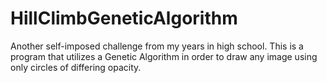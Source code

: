 # HillClimbGeneticAlgorithm

Another self-imposed challenge from my years in high school. This is a program that utilizes a Genetic Algorithm in order to draw any
image using only circles of differing opacity.
